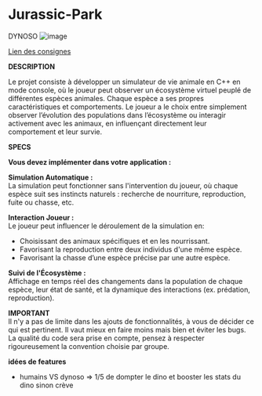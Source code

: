 # Jurassic-Park
DYNOSO
![image](https://t1.pixers.pics/img-1fb6f67c/acrylic-prints-diplodocus-dinosaur-with-goofy-expression-illustration.jpg?H4sIAAAAAAAAA3WOXW7DIBCEr4Ml7F1-FhkfIK85gmUwTmn8g8Bpo56-pO1rn3Z2pJlv4LGXaQngw36GDFuc5zXAEtf6lSGHEr8CI4Mcm6G6K0Os6vgI2ecjsZYkb4XW3GDPSZhm-Jxqcpvynb2dZyoDQFFdis9aV48v4LcCEoUFIYDmmfTie6fchGNaw73EVuFTYpf2G0f-w_1boRG5ftHPHDdW5xyVc7L3dGvgH9avhpqCyxWIwPZAEqx9WePlSmR7ktaOSnlSxjsZjFM6GC2MQxeCWxbpJqW6SvkGYvKQSCsBAAA=)


[Lien des consignes](https://drive.google.com/file/d/1g8KIlVcBNlz_924NdNpjZObnCcWUdUnK/view?usp=drive_link)


 **DESCRIPTION**  
 
Le projet consiste à développer un simulateur de vie animale en C++ en mode console, où le joueur peut observer un écosystème virtuel peuplé de différentes espèces animales. Chaque espèce a ses propres caractéristiques et comportements. Le joueur a le choix entre simplement observer l’évolution des populations dans l’écosystème ou interagir activement avec les animaux, en influençant directement leur comportement et leur survie.  


  **SPECS**
  
**Vous devez implémenter dans votre application :**  

  **Simulation Automatique :**  
La simulation peut fonctionner sans l'intervention du joueur, où chaque espèce suit ses instincts naturels : recherche de nourriture, reproduction, fuite ou chasse, etc.

  **Interaction Joueur :**  
Le joueur peut influencer le déroulement de la simulation en:
 
 * Choisissant des animaux spécifiques et en les nourrissant.  
 * Favorisant la reproduction entre deux individus d'une même espèce.  
 * Favorisant la chasse d’une espèce précise par une autre espèce.

  **Suivi de l'Écosystème :**  
Affichage en temps réel des changements dans la population de chaque espèce, leur état de santé, et la dynamique des interactions (ex. prédation, reproduction).

  **IMPORTANT**  
Il n'y a pas de limite dans les ajouts de fonctionnalités, à vous de décider ce qui est pertinent. Il vaut mieux en faire moins mais bien et éviter les bugs.  
La qualité du code sera prise en compte, pensez à respecter rigoureusement la convention choisie par groupe.


 **idées de features**  
 * humains VS dynoso => 1/5 de dompter le dino et booster les stats du dino sinon crève

